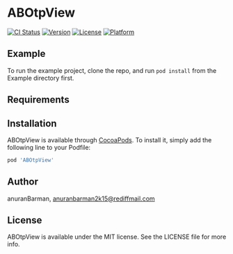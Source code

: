 # ABOtpView

[![CI Status](https://img.shields.io/travis/anuranBarman/ABOtpView.svg?style=flat)](https://travis-ci.org/anuranBarman/ABOtpView)
[![Version](https://img.shields.io/cocoapods/v/ABOtpView.svg?style=flat)](https://cocoapods.org/pods/ABOtpView)
[![License](https://img.shields.io/cocoapods/l/ABOtpView.svg?style=flat)](https://cocoapods.org/pods/ABOtpView)
[![Platform](https://img.shields.io/cocoapods/p/ABOtpView.svg?style=flat)](https://cocoapods.org/pods/ABOtpView)

## Example

To run the example project, clone the repo, and run `pod install` from the Example directory first.

## Requirements

## Installation

ABOtpView is available through [CocoaPods](https://cocoapods.org). To install
it, simply add the following line to your Podfile:

```ruby
pod 'ABOtpView'
```

## Author

anuranBarman, anuranbarman2k15@rediffmail.com

## License

ABOtpView is available under the MIT license. See the LICENSE file for more info.

